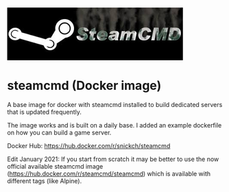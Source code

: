 ![](https://github.com/SnickCH/steamcmd/raw/master/steamcmd.jpg)
# steamcmd (Docker image)
A base image for docker with steamcmd installed to build dedicated servers that is updated frequently.

The image works and is built on a daily base. I added an example dockerfile on how you can build a game server.

Docker Hub: https://hub.docker.com/r/snickch/steamcmd

Edit January 2021: If you start from scratch it may be better to use the now official available steamcmd image (https://hub.docker.com/r/steamcmd/steamcmd) which is available with different tags (like Alpine).
  
